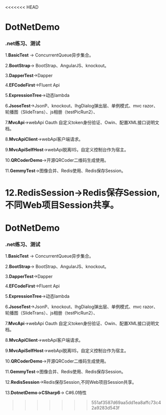 <<<<<<< HEAD
# DotNetDemo
### .net练习、测试

1.**BasicTest** → ConcurrentQueue<T>异步集合。

2.**BootStrap**→ BootStrap、AngularJS、knockout。

3.**DapperTest**→Dapper

4.**EFCodeFirst**→Fluent Api

5.**ExpressionTree**→动态lambda

6.**JsoseTest**→JsonP、knockout、lhgDialog弹出层、单例模式、mvc razor、轮播图（SlideTrans）、js相册（testPicRun2）、

7.**MvcApi**→webApi Oauth 自定义token身份验证、Owin、配置XML接口说明文档。

8.**MvcApiClient**→webApi客户端请求。

9.**MvcApiSelfHost**→webApi脱离IIS，自定义控制台作为宿主。

10.**QRCoderDemo**→开源QRCoder二维码生成使用。

11.**GemmyTest**→图像合并、Redis使用、Redis保存Session。

12.**RedisSession**→Redis保存Session,不同Web项目Session共享。
=======
# DotNetDemo
### .net练习、测试

1.**BasicTest** → ConcurrentQueue<T>异步集合。

2.**BootStrap**→ BootStrap、AngularJS、knockout。

3.**DapperTest**→Dapper

4.**EFCodeFirst**→Fluent Api

5.**ExpressionTree**→动态lambda

6.**JsoseTest**→JsonP、knockout、lhgDialog弹出层、单例模式、mvc razor、轮播图（SlideTrans）、js相册（testPicRun2）、

7.**MvcApi**→webApi Oauth 自定义token身份验证、Owin、配置XML接口说明文档。

8.**MvcApiClient**→webApi客户端请求。

9.**MvcApiSelfHost**→webApi脱离IIS，自定义控制台作为宿主。

10.**QRCoderDemo**→开源QRCoder二维码生成使用。

11.**GemmyTest**→图像合并、Redis使用、Redis保存Session。

12.**RedisSession**→Redis保存Session,不同Web项目Session共享。

13.**DotnetDemo→CSharp6**→ C#6.0特性
>>>>>>> 551af3587d69aa5dd1ea8affc73c42a9283d543f
